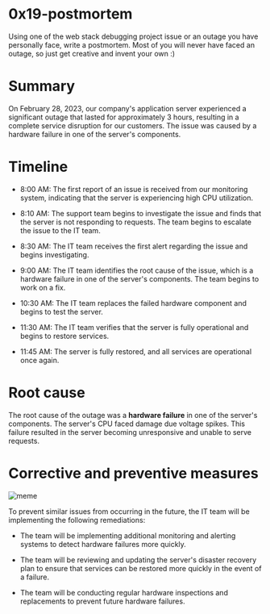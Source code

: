 # 0x19-postmortem
Using one of the web stack debugging project issue or an outage you have personally face, write a postmortem. Most of you will never have faced an outage, so just get creative and invent your own :)

#  Summary
On February 28, 2023, our company's application server experienced a significant outage that lasted for approximately 3 hours, resulting in a complete service disruption for our customers. The issue was caused by a hardware failure in one of the server's components.

# Timeline
* 8:00 AM: The first report of an issue is received from our monitoring system, indicating that the server is experiencing high CPU utilization.

* 8:10 AM: The support team begins to investigate the issue and finds that the server is not responding to requests. The team begins to escalate the issue to the IT team.

* 8:30 AM: The IT team receives the first alert regarding the issue and begins investigating.

* 9:00 AM: The IT team identifies the root cause of the issue, which is a hardware failure in one of the server's components. The team begins to work on a fix.

* 10:30 AM: The IT team replaces the failed hardware component and begins to test the server.

* 11:30 AM: The IT team verifies that the server is fully operational and begins to restore services.

* 11:45 AM: The server is fully restored, and all services are operational once again.

# Root cause
The root cause of the outage was a **hardware failure** in one of the server's components. The server's CPU faced damage due voltage spikes. This failure resulted in the server becoming unresponsive and unable to serve requests.

# Corrective and preventive measures
![meme](/assets/images/meme-dev-humor-when-the-server-is-down-279)

To prevent similar issues from occurring in the future, the IT team will be implementing the following remediations:

* The team will be implementing additional monitoring and alerting systems to detect hardware failures more quickly.

* The team will be reviewing and updating the server's disaster recovery plan to ensure that services can be restored more quickly in the event of a failure.

* The team will be conducting regular hardware inspections and replacements to prevent future hardware failures.

